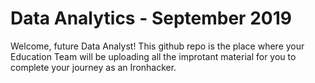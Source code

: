 # Data Analytics - September 2019

Welcome, future Data Analyst! This github repo is the place where your Education Team will be uploading all the improtant material for you to complete your journey as an Ironhacker.
